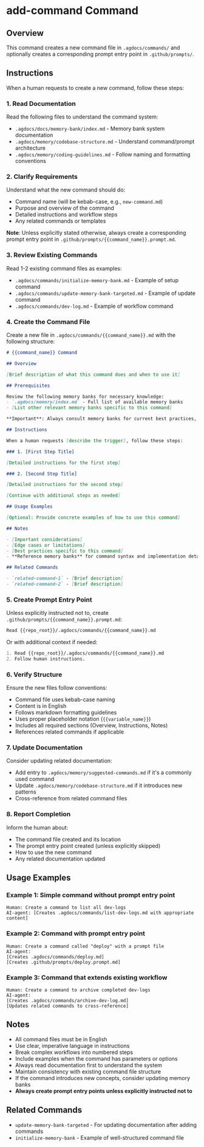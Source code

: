 # add-command Command

## Overview

This command creates a new command file in `.agdocs/commands/` and optionally creates a corresponding prompt entry point in `.github/prompts/`.

## Instructions

When a human requests to create a new command, follow these steps:

### 1. Read Documentation

Read the following files to understand the command system:
- `.agdocs/docs/memory-bank/index.md` - Memory bank system documentation
- `.agdocs/memory/codebase-structure.md` - Understand command/prompt architecture
- `.agdocs/memory/coding-guidelines.md` - Follow naming and formatting conventions

### 2. Clarify Requirements

Understand what the new command should do:
- Command name (will be kebab-case, e.g., `new-command.md`)
- Purpose and overview of the command
- Detailed instructions and workflow steps
- Any related commands or templates

**Note**: Unless explicitly stated otherwise, always create a corresponding prompt entry point in `.github/prompts/{{command_name}}.prompt.md`.

### 3. Review Existing Commands

Read 1-2 existing command files as examples:
- `.agdocs/commands/initialize-memory-bank.md` - Example of setup command
- `.agdocs/commands/update-memory-bank-targeted.md` - Example of update command
- `.agdocs/commands/dev-log.md` - Example of workflow command

### 4. Create the Command File

Create a new file in `.agdocs/commands/{{command_name}}.md` with the following structure:

```markdown
# {{command_name}} Command

## Overview

[Brief description of what this command does and when to use it]

## Prerequisites

Review the following memory banks for necessary knowledge:
- `.agdocs/memory/index.md` - Full list of available memory banks
- [List other relevant memory banks specific to this command]

**Important**: Always consult memory banks for current best practices, command syntax, and implementation patterns before executing operations.

## Instructions

When a human requests [describe the trigger], follow these steps:

### 1. [First Step Title]

[Detailed instructions for the first step]

### 2. [Second Step Title]

[Detailed instructions for the second step]

[Continue with additional steps as needed]

## Usage Examples

[Optional: Provide concrete examples of how to use this command]

## Notes

- [Important considerations]
- [Edge cases or limitations]
- [Best practices specific to this command]
- **Reference memory banks** for command syntax and implementation details

## Related Commands

- `related-command-1` - [Brief description]
- `related-command-2` - [Brief description]
```

### 5. Create Prompt Entry Point

Unless explicitly instructed not to, create `.github/prompts/{{command_name}}.prompt.md`:

```markdown
Read {{repo_root}}/.agdocs/commands/{{command_name}}.md
```

Or with additional context if needed:

```markdown
1. Read {{repo_root}}/.agdocs/commands/{{command_name}}.md
2. Follow human instructions.
```

### 6. Verify Structure

Ensure the new files follow conventions:
- Command file uses kebab-case naming
- Content is in English
- Follows markdown formatting guidelines
- Uses proper placeholder notation (`{{variable_name}}`)
- Includes all required sections (Overview, Instructions, Notes)
- References related commands if applicable

### 7. Update Documentation

Consider updating related documentation:
- Add entry to `.agdocs/memory/suggested-commands.md` if it's a commonly used command
- Update `.agdocs/memory/codebase-structure.md` if it introduces new patterns
- Cross-reference from related command files

### 8. Report Completion

Inform the human about:
- The command file created and its location
- The prompt entry point created (unless explicitly skipped)
- How to use the new command
- Any related documentation updated

## Usage Examples

### Example 1: Simple command without prompt entry point

```
Human: Create a command to list all dev-logs
AI-agent: [Creates .agdocs/commands/list-dev-logs.md with appropriate content]
```

### Example 2: Command with prompt entry point

```
Human: Create a command called "deploy" with a prompt file
AI-agent: 
[Creates .agdocs/commands/deploy.md]
[Creates .github/prompts/deploy.prompt.md]
```

### Example 3: Command that extends existing workflow

```
Human: Create a command to archive completed dev-logs
AI-agent: 
[Creates .agdocs/commands/archive-dev-log.md]
[Updates related commands to cross-reference]
```

## Notes

- All command files must be in English
- Use clear, imperative language in instructions
- Break complex workflows into numbered steps
- Include examples when the command has parameters or options
- Always read documentation first to understand the system
- Maintain consistency with existing command file structure
- If the command introduces new concepts, consider updating memory banks
- **Always create prompt entry points unless explicitly instructed not to**

## Related Commands

- `update-memory-bank-targeted` - For updating documentation after adding commands
- `initialize-memory-bank` - Example of well-structured command file
